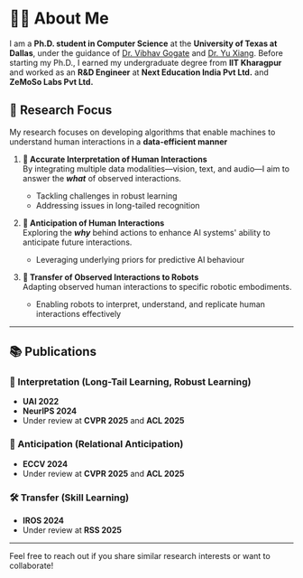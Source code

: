 # 👨‍💻 About Me

I am a **Ph.D. student in Computer Science** at the **University of Texas at Dallas**, under the guidance of [Dr. Vibhav Gogate](https://personal.utdallas.edu/~vibhav.gogate/) and [Dr. Yu Xiang](https://yuxng.github.io/). Before starting my Ph.D., I earned my undergraduate degree from **IIT Kharagpur** and worked as an **R&D Engineer** at **Next Education India Pvt Ltd.** and **ZeMoSo Labs Pvt Ltd.** 

## 🧩 Research Focus

My research focuses on developing algorithms that enable machines to understand human interactions in a **data-efficient manner**

1. **🎥 Accurate Interpretation of Human Interactions**  
   By integrating multiple data modalities—vision, text, and audio—I aim to answer the **_what_** of observed interactions.  
   - Tackling challenges in robust learning  
   - Addressing issues in long-tailed recognition  

2. **🔮 Anticipation of Human Interactions**  
   Exploring the **_why_** behind actions to enhance AI systems' ability to anticipate future interactions.  
   - Leveraging underlying priors for predictive AI behaviour  

3. **🤖 Transfer of Observed Interactions to Robots**  
   Adapting observed human interactions to specific robotic embodiments.  
   - Enabling robots to interpret, understand, and replicate human interactions effectively  

---

## 📚 Publications

### 🧠 Interpretation (Long-Tail Learning, Robust Learning)  
- **UAI 2022**  
- **NeurIPS 2024**  
- Under review at **CVPR 2025** and **ACL 2025**

### 🔗 Anticipation (Relational Anticipation)  
- **ECCV 2024**  
- Under review at **CVPR 2025** and **ACL 2025**

### 🛠️ Transfer (Skill Learning)  
- **IROS 2024**  
- Under review at **RSS 2025**

---

Feel free to reach out if you share similar research interests or want to collaborate!
